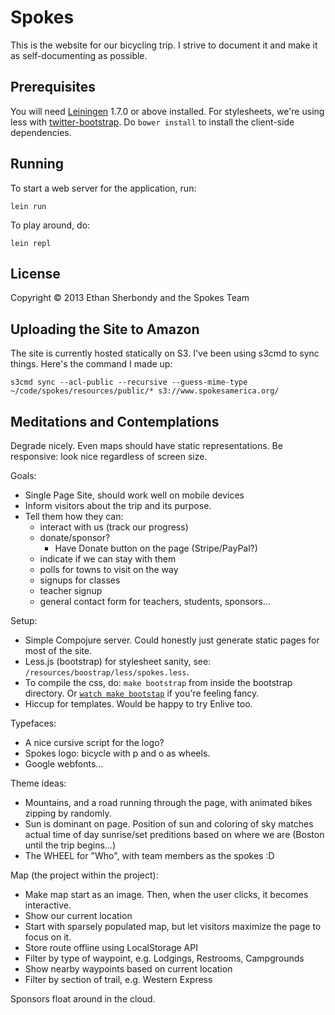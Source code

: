 # Spokes

This is the website for our bicycling trip. I strive to document it and make it as self-documenting as possible.

## Prerequisites

You will need [Leiningen][1] 1.7.0 or above installed.
For stylesheets, we're using less with [twitter-bootstrap][2].
Do `bower install` to install the client-side dependencies.

[1]: https://github.com/technomancy/leiningen
[2]: https://github.com/twitter/bootstrap

## Running

To start a web server for the application, run:

    lein run

To play around, do:

    lein repl

## License

Copyright © 2013 Ethan Sherbondy and the Spokes Team

## Uploading the Site to Amazon

The site is currently hosted statically on S3.
I've been using s3cmd to sync things.
Here's the command I made up:

    s3cmd sync --acl-public --recursive --guess-mime-type ~/code/spokes/resources/public/* s3://www.spokesamerica.org/


## Meditations and Contemplations

Degrade nicely.
Even maps should have static representations.
Be responsive: look nice regardless of screen size.

Goals:
  - Single Page Site, should work well on mobile devices
  - Inform visitors about the trip and its purpose.
  - Tell them how they can:
    - interact with us (track our progress)
    - donate/sponsor?
      - Have Donate button on the page (Stripe/PayPal?)
    - indicate if we can stay with them
    - polls for towns to visit on the way
    - signups for classes
    - teacher signup
    - general contact form for teachers, students, sponsors...


Setup:
  - Simple Compojure server. Could honestly just generate
    static pages for most of the site.
  - Less.js (bootstrap) for stylesheet sanity, see: `/resources/boostrap/less/spokes.less`.
  - To compile the css, do: `make bootstrap` from inside the bootstrap directory. Or [`watch make bootstap`][3] if you're feeling fancy.
  - Hiccup for templates. Would be happy to try Enlive too.

[3]: https://github.com/visionmedia/watch

Typefaces:
  - A nice cursive script for the logo?
  - Spokes logo: bicycle with p and o as wheels.
  - Google webfonts...

Theme ideas:
  - Mountains, and a road running through the page, with animated bikes zipping by randomly.
  - Sun is dominant on page. Position of sun and coloring of sky matches actual time of day sunrise/set preditions based on where we are (Boston until the trip begins...)
  - The WHEEL for "Who", with team members as the spokes :D

Map (the project within the project):
  - Make map start as an image. Then, when the user clicks, it becomes interactive.
  - Show our current location
  - Start with sparsely populated map, but let visitors maximize the page
    to focus on it.
  - Store route offline using LocalStorage API
  - Filter by type of waypoint, e.g. Lodgings, Restrooms, Campgrounds
  - Show nearby waypoints based on current location
  - Filter by section of trail, e.g. Western Express

Sponsors float around in the cloud.
